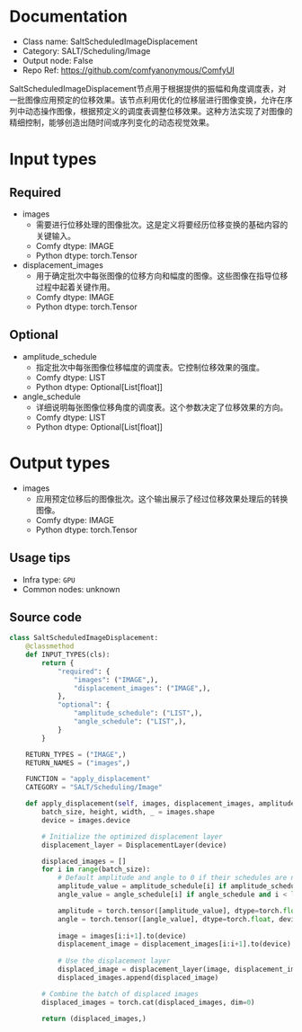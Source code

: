 
# Documentation
- Class name: SaltScheduledImageDisplacement
- Category: SALT/Scheduling/Image
- Output node: False
- Repo Ref: https://github.com/comfyanonymous/ComfyUI

SaltScheduledImageDisplacement节点用于根据提供的振幅和角度调度表，对一批图像应用预定的位移效果。该节点利用优化的位移层进行图像变换，允许在序列中动态操作图像，根据预定义的调度表调整位移效果。这种方法实现了对图像的精细控制，能够创造出随时间或序列变化的动态视觉效果。

# Input types
## Required
- images
    - 需要进行位移处理的图像批次。这是定义将要经历位移变换的基础内容的关键输入。
    - Comfy dtype: IMAGE
    - Python dtype: torch.Tensor
- displacement_images
    - 用于确定批次中每张图像的位移方向和幅度的图像。这些图像在指导位移过程中起着关键作用。
    - Comfy dtype: IMAGE
    - Python dtype: torch.Tensor
## Optional
- amplitude_schedule
    - 指定批次中每张图像位移幅度的调度表。它控制位移效果的强度。
    - Comfy dtype: LIST
    - Python dtype: Optional[List[float]]
- angle_schedule
    - 详细说明每张图像位移角度的调度表。这个参数决定了位移效果的方向。
    - Comfy dtype: LIST
    - Python dtype: Optional[List[float]]

# Output types
- images
    - 应用预定位移后的图像批次。这个输出展示了经过位移效果处理后的转换图像。
    - Comfy dtype: IMAGE
    - Python dtype: torch.Tensor


## Usage tips
- Infra type: `GPU`
- Common nodes: unknown


## Source code
```python
class SaltScheduledImageDisplacement:
    @classmethod
    def INPUT_TYPES(cls):
        return {
            "required": {
                "images": ("IMAGE",),
                "displacement_images": ("IMAGE",),
            },
            "optional": {
                "amplitude_schedule": ("LIST",),
                "angle_schedule": ("LIST",),
            }
        }

    RETURN_TYPES = ("IMAGE",)
    RETURN_NAMES = ("images",)

    FUNCTION = "apply_displacement"
    CATEGORY = "SALT/Scheduling/Image"

    def apply_displacement(self, images, displacement_images, amplitude_schedule=None, angle_schedule=None):
        batch_size, height, width, _ = images.shape
        device = images.device

        # Initialize the optimized displacement layer
        displacement_layer = DisplacementLayer(device)

        displaced_images = []
        for i in range(batch_size):
            # Default amplitude and angle to 0 if their schedules are not provided or are too short
            amplitude_value = amplitude_schedule[i] if amplitude_schedule and i < len(amplitude_schedule) else 0
            angle_value = angle_schedule[i] if angle_schedule and i < len(angle_schedule) else 0

            amplitude = torch.tensor([amplitude_value], dtype=torch.float, device=device)
            angle = torch.tensor([angle_value], dtype=torch.float, device=device)
            
            image = images[i:i+1].to(device)
            displacement_image = displacement_images[i:i+1].to(device)
            
            # Use the displacement layer
            displaced_image = displacement_layer(image, displacement_image, amplitude, angle)
            displaced_images.append(displaced_image)

        # Combine the batch of displaced images
        displaced_images = torch.cat(displaced_images, dim=0)

        return (displaced_images,)

```
